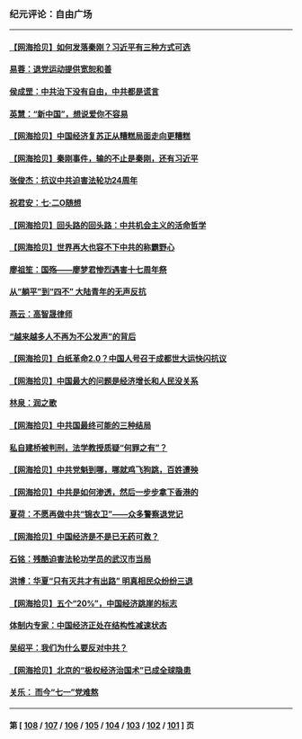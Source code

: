 ### 纪元评论：自由广场
---
#### [【网海拾贝】如何发落秦刚？习近平有三种方式可选](../../pages/nsc993/n14040297.md) 
#### [易蓉：退党运动提供宽恕和善](../../pages/nsc993/n14040280.md) 
#### [侯成罡：中共治下没有自由，中共都是谎言](../../pages/nsc993/n14039331.md) 
#### [英慧：“新中国”，想说爱你不容易](../../pages/nsc993/n14039324.md) 
#### [【网海拾贝】中国经济复苏正从糟糕局面走向更糟糕](../../pages/nsc993/n14039281.md) 
#### [【网海拾贝】秦刚事件，输的不止是秦刚，还有习近平](../../pages/nsc993/n14038423.md) 
#### [张俊杰：抗议中共迫害法轮功24周年](../../pages/nsc993/n14038104.md) 
#### [祝君安：七·二O随想](../../pages/nsc993/n14037469.md) 
#### [【网海拾贝】回头路的回头路：中共机会主义的活命哲学](../../pages/nsc993/n14036607.md) 
#### [【网海拾贝】世界再大也容不下中共的称霸野心](../../pages/nsc993/n14035979.md) 
#### [廖祖笙：国殇——廖梦君惨烈遇害十七周年祭](../../pages/nsc993/n14035636.md) 
#### [从“躺平”到“四不” 大陆青年的无声反抗](../../pages/nsc993/n14034924.md) 
#### [燕云：高智晟律师](../../pages/nsc993/n14034945.md) 
#### [“越来越多人不再为不公发声”的背后](../../pages/nsc993/n14034935.md) 
#### [【网海拾贝】白纸革命2.0？中国人号召于成都世大运快闪抗议](../../pages/nsc993/n14034919.md) 
#### [【网海拾贝】中国最大的问题是经济增长和人民没关系](../../pages/nsc993/n14033024.md) 
#### [林泉：润之歌](../../pages/nsc993/n14032905.md) 
#### [【网海拾贝】中共国最终可能的三种结局](../../pages/nsc993/n14032149.md) 
#### [私自建桥被判刑，法学教授质疑“何罪之有”？](../../pages/nsc993/n14031517.md) 
#### [【网海拾贝】中共党魁到哪，哪就鸡飞狗跳，百姓遭殃](../../pages/nsc993/n14031033.md) 
#### [【网海拾贝】中共是如何渗透，然后一步步拿下香港的](../../pages/nsc993/n14030717.md) 
#### [夏荷：不愿再做中共“锦衣卫”——众多警察退党记](../../pages/nsc993/n14029941.md) 
#### [【网海拾贝】中国经济是不是已无药可救？](../../pages/nsc993/n14029976.md) 
#### [石铭：残酷迫害法轮功学员的武汉市当局](../../pages/nsc993/n14029514.md) 
#### [洪博：华夏“只有灭共才有出路” 明真相民众纷纷三退](../../pages/nsc993/n14029396.md) 
#### [【网海拾贝】五个“20%”，中国经济跳崖的标志](../../pages/nsc993/n14029226.md) 
#### [体制内专家：中国经济正处在结构性减速状态](../../pages/nsc993/n14029095.md) 
#### [吴绍平：我们为什么要反对中共？](../../pages/nsc993/n14027674.md) 
#### [【网海拾贝】北京的“极权经济治国术”已成全球隐患](../../pages/nsc993/n14027923.md) 
#### [关乐： 而今“七一”党难熬](../../pages/nsc993/n14027325.md) 

---
#### 第 [ [108](./108.md) / [107](./107.md) / [106](./106.md) / [105](./105.md) / [104](./104.md) / [103](./103.md) / [102](./102.md) / [101](./101.md) ] 页
